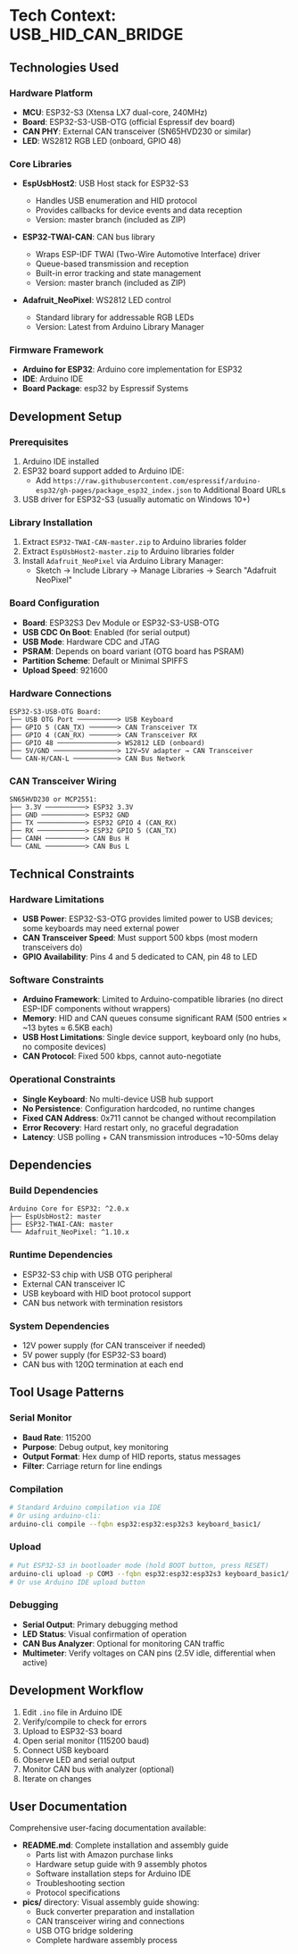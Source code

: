 # Tech Context: USB_HID_CAN_BRIDGE

## Technologies Used

### Hardware Platform
- **MCU**: ESP32-S3 (Xtensa LX7 dual-core, 240MHz)
- **Board**: ESP32-S3-USB-OTG (official Espressif dev board)
- **CAN PHY**: External CAN transceiver (SN65HVD230 or similar)
- **LED**: WS2812 RGB LED (onboard, GPIO 48)

### Core Libraries
- **EspUsbHost2**: USB Host stack for ESP32-S3
  - Handles USB enumeration and HID protocol
  - Provides callbacks for device events and data reception
  - Version: master branch (included as ZIP)
  
- **ESP32-TWAI-CAN**: CAN bus library
  - Wraps ESP-IDF TWAI (Two-Wire Automotive Interface) driver
  - Queue-based transmission and reception
  - Built-in error tracking and state management
  - Version: master branch (included as ZIP)
  
- **Adafruit_NeoPixel**: WS2812 LED control
  - Standard library for addressable RGB LEDs
  - Version: Latest from Arduino Library Manager

### Firmware Framework
- **Arduino for ESP32**: Arduino core implementation for ESP32
- **IDE**: Arduino IDE
- **Board Package**: esp32 by Espressif Systems

## Development Setup

### Prerequisites
1. Arduino IDE installed
2. ESP32 board support added to Arduino IDE:
   - Add `https://raw.githubusercontent.com/espressif/arduino-esp32/gh-pages/package_esp32_index.json` to Additional Board URLs
3. USB driver for ESP32-S3 (usually automatic on Windows 10+)

### Library Installation
1. Extract `ESP32-TWAI-CAN-master.zip` to Arduino libraries folder
2. Extract `EspUsbHost2-master.zip` to Arduino libraries folder
3. Install `Adafruit_NeoPixel` via Arduino Library Manager:
   - Sketch → Include Library → Manage Libraries → Search "Adafruit NeoPixel"

### Board Configuration
- **Board**: ESP32S3 Dev Module or ESP32-S3-USB-OTG
- **USB CDC On Boot**: Enabled (for serial output)
- **USB Mode**: Hardware CDC and JTAG
- **PSRAM**: Depends on board variant (OTG board has PSRAM)
- **Partition Scheme**: Default or Minimal SPIFFS
- **Upload Speed**: 921600

### Hardware Connections
```
ESP32-S3-USB-OTG Board:
├── USB OTG Port ──────────> USB Keyboard
├── GPIO 5 (CAN_TX) ───────> CAN Transceiver TX
├── GPIO 4 (CAN_RX) ───────> CAN Transceiver RX
├── GPIO 48 ───────────────> WS2812 LED (onboard)
├── 5V/GND ────────────────> 12V→5V adapter → CAN Transceiver
└── CAN-H/CAN-L ───────────> CAN Bus Network
```

### CAN Transceiver Wiring
```
SN65HVD230 or MCP2551:
├── 3.3V ──────────> ESP32 3.3V
├── GND ───────────> ESP32 GND
├── TX ────────────> ESP32 GPIO 4 (CAN_RX)
├── RX ────────────> ESP32 GPIO 5 (CAN_TX)
├── CANH ──────────> CAN Bus H
└── CANL ──────────> CAN Bus L
```

## Technical Constraints

### Hardware Limitations
- **USB Power**: ESP32-S3-OTG provides limited power to USB devices; some keyboards may need external power
- **CAN Transceiver Speed**: Must support 500 kbps (most modern transceivers do)
- **GPIO Availability**: Pins 4 and 5 dedicated to CAN, pin 48 to LED

### Software Constraints
- **Arduino Framework**: Limited to Arduino-compatible libraries (no direct ESP-IDF components without wrappers)
- **Memory**: HID and CAN queues consume significant RAM (500 entries × ~13 bytes ≈ 6.5KB each)
- **USB Host Limitations**: Single device support, keyboard only (no hubs, no composite devices)
- **CAN Protocol**: Fixed 500 kbps, cannot auto-negotiate

### Operational Constraints
- **Single Keyboard**: No multi-device USB hub support
- **No Persistence**: Configuration hardcoded, no runtime changes
- **Fixed CAN Address**: 0x711 cannot be changed without recompilation
- **Error Recovery**: Hard restart only, no graceful degradation
- **Latency**: USB polling + CAN transmission introduces ~10-50ms delay

## Dependencies

### Build Dependencies
```
Arduino Core for ESP32: ^2.0.x
├── EspUsbHost2: master
├── ESP32-TWAI-CAN: master  
└── Adafruit_NeoPixel: ^1.10.x
```

### Runtime Dependencies
- ESP32-S3 chip with USB OTG peripheral
- External CAN transceiver IC
- USB keyboard with HID boot protocol support
- CAN bus network with termination resistors

### System Dependencies
- 12V power supply (for CAN transceiver if needed)
- 5V power supply (for ESP32-S3 board)
- CAN bus with 120Ω termination at each end

## Tool Usage Patterns

### Serial Monitor
- **Baud Rate**: 115200
- **Purpose**: Debug output, key monitoring
- **Output Format**: Hex dump of HID reports, status messages
- **Filter**: Carriage return for line endings

### Compilation
```bash
# Standard Arduino compilation via IDE
# Or using arduino-cli:
arduino-cli compile --fqbn esp32:esp32:esp32s3 keyboard_basic1/
```

### Upload
```bash
# Put ESP32-S3 in bootloader mode (hold BOOT button, press RESET)
arduino-cli upload -p COM3 --fqbn esp32:esp32:esp32s3 keyboard_basic1/
# Or use Arduino IDE upload button
```

### Debugging
- **Serial Output**: Primary debugging method
- **LED Status**: Visual confirmation of operation
- **CAN Bus Analyzer**: Optional for monitoring CAN traffic
- **Multimeter**: Verify voltages on CAN pins (2.5V idle, differential when active)

## Development Workflow
1. Edit `.ino` file in Arduino IDE
2. Verify/compile to check for errors
3. Upload to ESP32-S3 board
4. Open serial monitor (115200 baud)
5. Connect USB keyboard
6. Observe LED and serial output
7. Monitor CAN bus with analyzer (optional)
8. Iterate on changes

## User Documentation
Comprehensive user-facing documentation available:
- **README.md**: Complete installation and assembly guide
  - Parts list with Amazon purchase links
  - Hardware setup guide with 9 assembly photos
  - Software installation steps for Arduino IDE
  - Troubleshooting section
  - Protocol specifications
- **pics/** directory: Visual assembly guide showing:
  - Buck converter preparation and installation
  - CAN transceiver wiring and connections
  - USB OTG bridge soldering
  - Complete hardware assembly process

